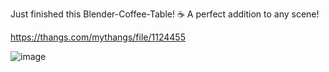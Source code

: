Just finished this Blender-Coffee-Table! ☕ A perfect addition to any scene!

https://thangs.com/mythangs/file/1124455

![image](https://github.com/user-attachments/assets/904a81a8-b57b-4973-8bdc-b9570c58c504)
